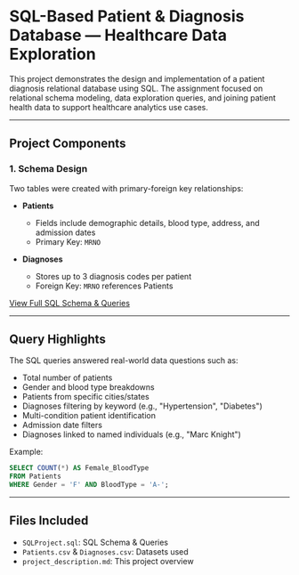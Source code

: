 # SQL-Based Patient & Diagnosis Database — Healthcare Data Exploration

This project demonstrates the design and implementation of a patient diagnosis relational database using SQL. The assignment focused on relational schema modeling, data exploration queries, and joining patient health data to support healthcare analytics use cases.

---

## Project Components

### 1. Schema Design

Two tables were created with primary-foreign key relationships:

- **Patients**
  - Fields include demographic details, blood type, address, and admission dates
  - Primary Key: `MRNO`

- **Diagnoses**
  - Stores up to 3 diagnosis codes per patient
  - Foreign Key: `MRNO` references Patients

[View Full SQL Schema & Queries](../SQL_Patient_Database/SQLProject.sql)

---

## Query Highlights

The SQL queries answered real-world data questions such as:

- Total number of patients
- Gender and blood type breakdowns
- Patients from specific cities/states
- Diagnoses filtering by keyword (e.g., "Hypertension", "Diabetes")
- Multi-condition patient identification
- Admission date filters
- Diagnoses linked to named individuals (e.g., "Marc Knight")

Example:
```sql
SELECT COUNT(*) AS Female_BloodType
FROM Patients
WHERE Gender = 'F' AND BloodType = 'A-';
```


---


## Files Included

- `SQLProject.sql`: SQL Schema & Queries
- `Patients.csv` & `Diagnoses.csv`: Datasets used
- `project_description.md`: This project overview
